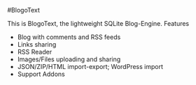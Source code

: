 #BlogoText

This is BlogoText, the lightweight SQLite Blog-Engine.
Features

  * Blog with comments and RSS feeds
  * Links sharing
  * RSS Reader
  * Images/Files uploading and sharing
  * JSON/ZIP/HTML import-export; WordPress import
  * Support Addons
